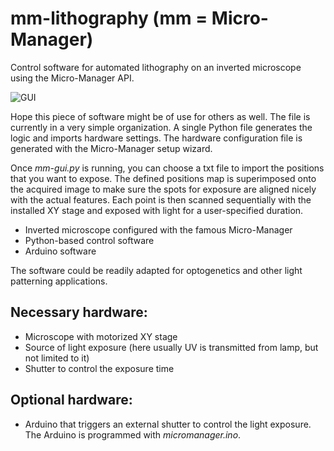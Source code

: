 # mm-lithography (mm = Micro-Manager)
 Control software for automated lithography on an inverted microscope using the Micro-Manager API.

![GUI](static/gui-sreenshot.png)

Hope this piece of software might be of use for others as well. The file 
is currently in a very simple organization. A single Python file generates 
the logic and imports hardware settings. The hardware configuration file 
is generated with the Micro-Manager setup wizard. 

Once *mm-gui.py* is running, you can choose a txt file to import the positions 
that you want to expose. The defined positions map is superimposed onto the 
acquired image to make sure the spots for exposure are aligned nicely with 
the actual features. Each point is then scanned sequentially with the 
installed XY stage and exposed with light for a user-specified duration.

+ Inverted microscope configured with the famous Micro-Manager 
+ Python-based control software
+ Arduino software

The software could be readily adapted for optogenetics and other light patterning
applications.

Necessary hardware:
-------------------
+ Microscope with motorized XY stage
+ Source of light exposure (here usually UV is transmitted from lamp, but not limited to it)
+ Shutter to control the exposure time

Optional hardware:
-------------------
+ Arduino that triggers an external shutter to control the light exposure. The Arduino is programmed with *micromanager.ino*. 

